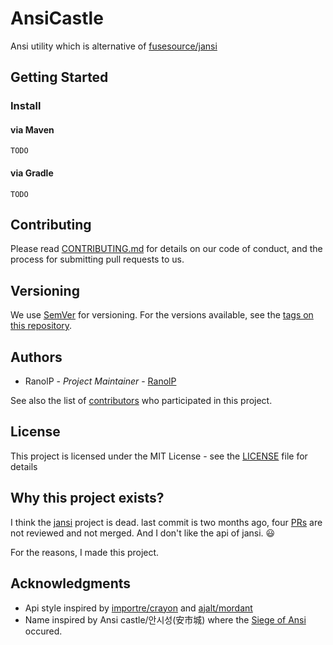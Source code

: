 [jansi-repo]: https://github.com/fusesource/jansi
[jansi-prs]: https://github.com/fusesource/jansi/pulls

[crayon-repo]: https://github.com/importre/crayon
[mordant-repo]: https://github.com/ajalt/mordant

[siege-of-ansi]: https://en.wikipedia.org/wiki/Siege_of_Ansi

[RanolP]: https://github.com/RanolP

[contributors]: https://github.com/RanolP/AnsiCastle/contributors
[CONTRIBUTING.md]: https://github.com/RanolP/AnsiCastle/blob/master/CONTRIBUTING.md
[LICENSE]: https://github.com/RanolP/AnsiCastle/blob/master/LICENSE
[SemVer]: https://semver.org/
[tags]: https://github.com/RanolP/AnsiCastle/tags

# AnsiCastle
Ansi utility which is alternative of [fusesource/jansi][jansi-repo]

## Getting Started

### Install

#### via Maven

```
TODO
```

#### via Gradle

```
TODO
```

## Contributing
Please read [CONTRIBUTING.md] for details on our code of conduct, and the process for submitting pull requests to us.

## Versioning
We use [SemVer] for versioning. For the versions available, see the [tags on this repository][tags].

## Authors

- RanolP - *Project Maintainer* - [RanolP]

See also the list of [contributors] who participated in this project.

## License
This project is licensed under the MIT License - see the [LICENSE] file for details

## Why this project exists?

I think the [jansi][jansi-repo] project is dead.
last commit is two months ago,
four [PRs][jansi-prs] are not reviewed and not merged.
And I don't like the api of jansi. :smiley:

For the reasons, I made this project.

## Acknowledgments

- Api style inspired by [importre/crayon][crayon-repo] and [ajalt/mordant][mordant-repo]
- Name inspired by Ansi castle/안시성(安市城) where the [Siege of Ansi][siege-of-ansi] occured.
